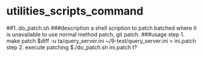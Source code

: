 # utilities_scripts_command
##1. do_patch.sh
###description
a shell scription to patch batched where it is unavailable to use normal method patch, git patch.
###usage
step 1. make patch
$diff -u ta/query_server.ini ~/9-test/query_server.ini > ini.patch
step 2. execute patching
$./do_patch.sh ini.patch t?
